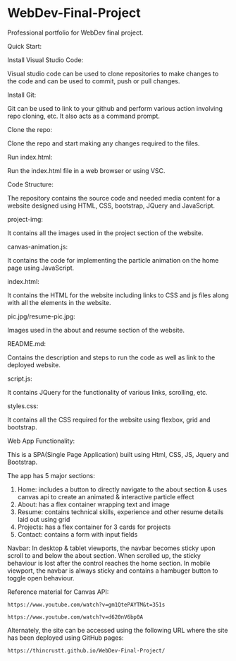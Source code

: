 # WebDev-Final-Project
Professional portfolio for WebDev final project.


Quick Start:


Install Visual Studio Code:

Visual studio code can be used to clone repositories to make changes to the code and can be used to commit, push or pull changes.

Install Git:

Git can be used to link to your github and perform various action involving repo cloning, etc. It also acts as a command prompt.

Clone the repo:

Clone the repo and start making any changes required to the files.

Run index.html:

Run the index.html file in a web browser or using VSC.


Code Structure:


The repository contains the source code and needed media content for a website designed using HTML, CSS, bootstrap, JQuery and JavaScript.

project-img:

It contains all the images used in the project section of the website.

canvas-animation.js:

It contains the code for implementing the particle animation on the home page using JavaScript.

index.html:

It contains the HTML for the website including links to CSS and js files along with all the elements in the website.

pic.jpg/resume-pic.jpg:

Images used in the about and resume section of the website.

README.md:

Contains the description and steps to run the code as well as link to the deployed website.

script.js:

It contains JQuery for the functionality of various links, scrolling, etc.

styles.css:

It  contains all the CSS required for the website using flexbox, grid and bootstrap.


Web App Functionality:


This is a SPA(Single Page Application) built using Html, CSS, JS, Jquery and Bootstrap.

The app has 5 major sections:

1) Home: includes a button to directly navigate to the about section & uses canvas api to create an animated & interactive particle effect
2) About: has a flex container wrapping text and image
3) Resume: contains technical skills, experience and other resume details laid out using grid
4) Projects: has a flex container for 3 cards for projects
5) Contact: contains a form with input fields

Navbar:
In desktop & tablet viewports, the navbar becomes sticky upon scroll to and below the about section. When scrolled up, the sticky behaviour is lost after the control reaches the home section. 
In mobile viewport, the navbar is always sticky and contains a hambuger button to toggle open behaviour.

Reference material for Canvas API:

    https://www.youtube.com/watch?v=gm1QtePAYTM&t=351s

    https://www.youtube.com/watch?v=d620nV6bp0A

Alternately, the site can be accessed using the following URL where the site has been deployed using GitHub pages:

    https://thincrustt.github.io/WebDev-Final-Project/
